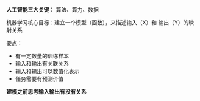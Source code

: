 **人工智能三大关键：** 算法、算力、数据

机器学习核心目标：建立一个模型（函数），来描述输入（X）和 输出（Y）的映射关系

要点：
- 有一定数量的训练样本
- 输入和输出有关联关系
- 输入和输出可以数值化表示
- 任务需要有预测价值

**建模之前思考输入输出有没有关系**
